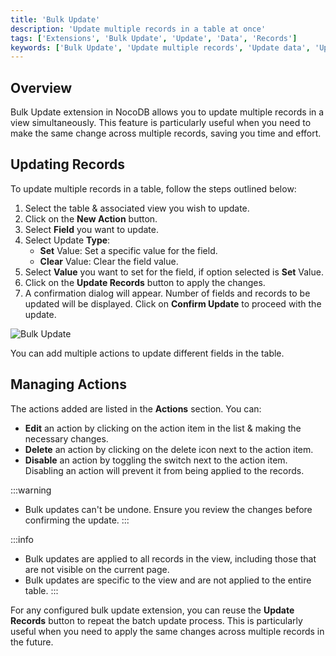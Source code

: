 ```yaml
---
title: 'Bulk Update'
description: 'Update multiple records in a table at once'
tags: ['Extensions', 'Bulk Update', 'Update', 'Data', 'Records']
keywords: ['Bulk Update', 'Update multiple records', 'Update data', 'Update records']
---
```


## Overview
Bulk Update extension in NocoDB allows you to update multiple records in a view simultaneously. This feature is particularly useful when you need to make the same change across multiple records, saving you time and effort.

## Updating Records
To update multiple records in a table, follow the steps outlined below:
1. Select the table & associated view you wish to update.
2. Click on the **New Action** button.
3. Select **Field** you want to update.
4. Select Update **Type**:
   - **Set** Value: Set a specific value for the field.
   - **Clear** Value: Clear the field value.
5. Select **Value** you want to set for the field, if option selected is **Set** Value.
6. Click on the **Update Records** button to apply the changes.
7. A confirmation dialog will appear. Number of fields and records to be updated will be displayed. Click on **Confirm Update** to proceed with the update.

![Bulk Update](/img/v2/extensions/bulk-update.png)

You can add multiple actions to update different fields in the table. 

## Managing Actions
The actions added are listed in the **Actions** section. You can:
- **Edit** an action by clicking on the action item in the list & making the necessary changes.
- **Delete** an action by clicking on the delete icon next to the action item.
- **Disable** an action by toggling the switch next to the action item. Disabling an action will prevent it from being applied to the records.

:::warning
- Bulk updates can't be undone. Ensure you review the changes before confirming the update.
:::

:::info
- Bulk updates are applied to all records in the view, including those that are not visible on the current page.
- Bulk updates are specific to the view and are not applied to the entire table.
:::

For any configured bulk update extension, you can reuse the **Update Records** button to repeat the batch update process. This is particularly useful when you need to apply the same changes across multiple records in the future.